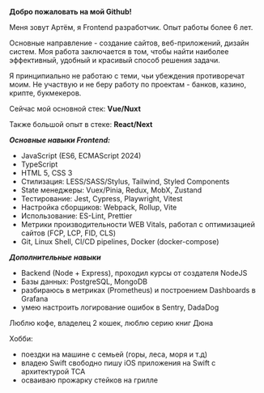 **Добро пожаловать на мой Github!**

Меня зовут Артём, я Frontend разработчик.
Опыт работы более 6 лет.

Основные направление  - создание сайтов, веб-приложений, дизайн систем.
Моя работа заключается в том, чтобы найти наиболее эффективный, удобный и красивый способ решения задачи.

Я принципиально не работаю с теми, чьи убеждения противоречат моим.
Не участвую и не беру работу по проектам - банков, казино, крипте, букмекеров.

Сейчас мой основной стек: **Vue/Nuxt**

Также большой опыт в стеке: **React/Next**

***Основные навыки Frontend:*** 
 - JavaScript (ES6, ECMAScript 2024)
 - TypeScript
 - HTML 5, CSS 3
 - Стилизация: LESS/SASS/Stylus, Tailwind, Styled Components
 - State менеджеры: Vuex/Pinia, Redux, MobX, Zustand
 - Тестирование: Jest, Cypress, Playwright, Vitest
 - Настройка сборщиков: Webpack, Rollup, Vite
 - Использование: ES-Lint, Prettier
 - Метрики производительности WEB Vitals, работал с оптимизацией сайтов (FCP, LCP, FID, CLS)
 - Git, Linux Shell, CI/CD pipelines, Docker (docker-compose)

***Дополнительные навыки***
- Backend (Node + Express), проходил курсы от создателя NodeJS
- Базы данных: PostgreSQL, MongoDB
- разбираюсь в метриках (Prometheus) и построением Dashboards в Grafana
- умею настроить логирование ошибок в Sentry, DadaDog

Люблю кофе, владелец 2 кошек, люблю серию книг Дюна

Хобби:
- поездки на машине с семьей (горы, леса, моря и т.д)
- владею Swift свободно пишу iOS приложения на Swift с архитектурой TCA
- осваиваю прожарку стейков на грилле
